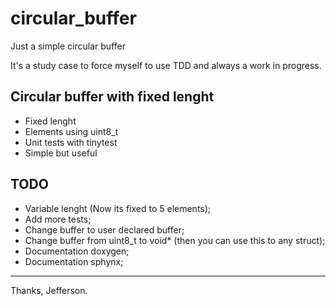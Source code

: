 # circular_buffer
Just a simple circular buffer

It's a study case to force myself to use TDD and always a work in progress.

## Circular buffer with fixed lenght
-	Fixed lenght
-	Elements using uint8_t
- 	Unit tests with tinytest
-	Simple but useful

## TODO
- Variable lenght (Now its fixed to 5 elements);
- Add more tests;
- Change buffer to user declared buffer;
- Change buffer from uint8_t to void* (then you can use this to any struct);
- Documentation doxygen;
- Documentation sphynx;


------------
Thanks, Jefferson.